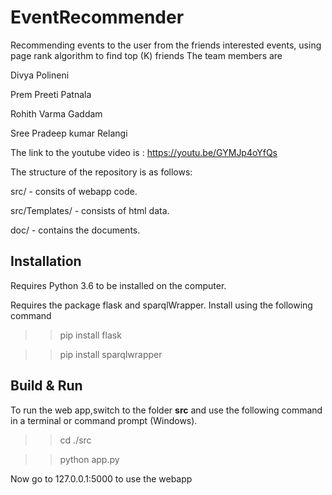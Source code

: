 # EventRecommender
Recommending events to the user from the friends interested events, using page rank algorithm to find top (K) friends
The team members are  

Divya Polineni

Prem Preeti Patnala

Rohith Varma Gaddam

Sree Pradeep kumar Relangi


The link to the youtube video is : https://youtu.be/GYMJp4oYfQs

The structure of the repository is as follows: 

src/ - consits of webapp code.

src/Templates/ - consists of html data.

doc/ - contains the documents.


## Installation

Requires Python 3.6 to be installed on the computer.

Requires the package flask and sparqlWrapper. Install using the following command

>> pip install flask

>> pip install sparqlwrapper

## Build & Run

To run the web app,switch to the folder **src** and use the following command in a terminal or command prompt (Windows).  
>>  cd ./src

>>  python app.py

Now go to 127.0.0.1:5000 to use the webapp


